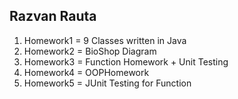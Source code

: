 ## Razvan Rauta

 1. Homework1 = 9 Classes written in Java 
 2. Homework2 = BioShop Diagram
 3. Homework3 = Function Homework + Unit Testing 
 4. Homework4 = OOPHomework
 5. Homework5 = JUnit Testing for Function

